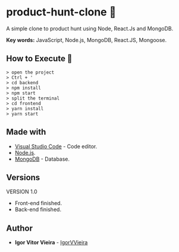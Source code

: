 # product-hunt-clone 🎯
A simple clone to product hunt using Node, React.Js and MongoDB.

**Key words:** JavaScript, Node.js, MongoDB, React.JS, Mongoose.

## How to Execute 🤔
```
> open the project
> Ctrl + '
> cd backend
> npm install
> npm start
> split the terminal
> cd frontend
> yarn install
> yarn start
```

## Made with
* [Visual Studio Code](https://code.visualstudio.com/) - Code editor.
* [Node.js](https://nodejs.org/en/).
* [MongoDB](https://www.mongodb.com/) - Database.

## Versions
VERSION 1.0
* Front-end finished.
* Back-end finished.

## Author
* **Igor Vitor Vieira** - [IgorVVieira](https://github.com/IgorVViera)